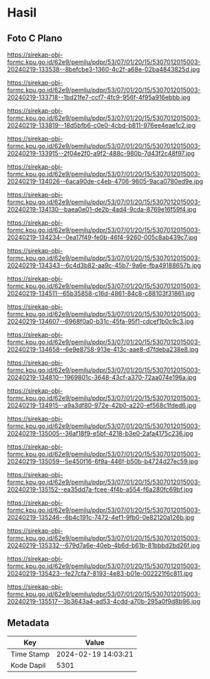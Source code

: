 # Hasil

## Foto C Plano

https://sirekap-obj-formc.kpu.go.id/62e9/pemilu/pdpr/53/07/01/20/15/5307012015003-20240219-133538--8befcbe3-1360-4c2f-a68e-02ba4843825d.jpg

https://sirekap-obj-formc.kpu.go.id/62e9/pemilu/pdpr/53/07/01/20/15/5307012015003-20240219-133718--1bd21fe7-ccf7-4fc9-956f-4f95a916ebbb.jpg

https://sirekap-obj-formc.kpu.go.id/62e9/pemilu/pdpr/53/07/01/20/15/5307012015003-20240219-133819--18d5bfb6-c0e0-4cbd-b811-976ee4eae1c2.jpg

https://sirekap-obj-formc.kpu.go.id/62e9/pemilu/pdpr/53/07/01/20/15/5307012015003-20240219-133915--2f04e2f0-a9f2-488c-980b-7d43f2c48f97.jpg

https://sirekap-obj-formc.kpu.go.id/62e9/pemilu/pdpr/53/07/01/20/15/5307012015003-20240219-134026--6aca90de-c4eb-4706-9605-9aca0780ed9e.jpg

https://sirekap-obj-formc.kpu.go.id/62e9/pemilu/pdpr/53/07/01/20/15/5307012015003-20240219-134130--baea0e01-de2b-4ad4-9cda-8769e16f59f4.jpg

https://sirekap-obj-formc.kpu.go.id/62e9/pemilu/pdpr/53/07/01/20/15/5307012015003-20240219-134234--0ea17f49-fe0b-46f4-9260-005c8ab439c7.jpg

https://sirekap-obj-formc.kpu.go.id/62e9/pemilu/pdpr/53/07/01/20/15/5307012015003-20240219-134343--6c4d3b82-aa9c-45b7-9a6e-fba49188657b.jpg

https://sirekap-obj-formc.kpu.go.id/62e9/pemilu/pdpr/53/07/01/20/15/5307012015003-20240219-134511--65b35858-c16d-4861-84c8-c88103f31861.jpg

https://sirekap-obj-formc.kpu.go.id/62e9/pemilu/pdpr/53/07/01/20/15/5307012015003-20240219-134607--6968f0a0-b31c-45fa-95f1-cdcef1b0c9c3.jpg

https://sirekap-obj-formc.kpu.go.id/62e9/pemilu/pdpr/53/07/01/20/15/5307012015003-20240219-134658--6e9e8758-913e-413c-aae8-d7fdeba238e8.jpg

https://sirekap-obj-formc.kpu.go.id/62e9/pemilu/pdpr/53/07/01/20/15/5307012015003-20240219-134810--1969801c-3648-43cf-a370-72aa074e196a.jpg

https://sirekap-obj-formc.kpu.go.id/62e9/pemilu/pdpr/53/07/01/20/15/5307012015003-20240219-134915--a9a3df80-972e-42b0-a220-ef568c1fded6.jpg

https://sirekap-obj-formc.kpu.go.id/62e9/pemilu/pdpr/53/07/01/20/15/5307012015003-20240219-135005--36af18f9-e5bf-4218-b3e0-2afa4175c236.jpg

https://sirekap-obj-formc.kpu.go.id/62e9/pemilu/pdpr/53/07/01/20/15/5307012015003-20240219-135059--5e450f16-6f9a-446f-b50b-b4724d27ec59.jpg

https://sirekap-obj-formc.kpu.go.id/62e9/pemilu/pdpr/53/07/01/20/15/5307012015003-20240219-135152--ea35dd7a-fcee-4f4b-a554-f6a280fc69bf.jpg

https://sirekap-obj-formc.kpu.go.id/62e9/pemilu/pdpr/53/07/01/20/15/5307012015003-20240219-135246--6b4c191c-7472-4ef1-9fb0-0e82120a126b.jpg

https://sirekap-obj-formc.kpu.go.id/62e9/pemilu/pdpr/53/07/01/20/15/5307012015003-20240219-135332--679d7a6e-40eb-4b6d-b61b-81bbbd2bd26f.jpg

https://sirekap-obj-formc.kpu.go.id/62e9/pemilu/pdpr/53/07/01/20/15/5307012015003-20240219-135423--fe27cfa7-8193-4e83-b01e-002221f6c811.jpg

https://sirekap-obj-formc.kpu.go.id/62e9/pemilu/pdpr/53/07/01/20/15/5307012015003-20240219-135517--3b3643a4-ad53-4cdd-a70b-295a0f9d8b96.jpg


## Metadata

| Key        | Value               |
| ---------- | ------------------- |
| Time Stamp | 2024-02-19 14:03:21 |
| Kode Dapil | 5301                |



